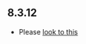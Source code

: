 ## 8.3.12

- Please [look to this]((https://dooboolab.github.io/flutter_sound/doc/book/CHANGELOG.html))
